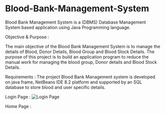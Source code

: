 # Blood-Bank-Management-System
Blood Bank Management System is a (DBMS) Database Management System based application using Java Programming language.

Objective & Purpose :

The main objective of the Blood Bank Management System is to manage the details of Blood, Donor Details, Blood Group and Blood Stock Details. The purpose of this project is to build an application program to reduce the manual work for managing the blood group, Donor details and Blood Stock Details.

Requirements :
The project Blood Bank Management system is developed on java frame, NetBeans IDE 8.2 platform and supported by an SQL database to store blood and user specific details.

Login Page :
![Login Page](https://user-images.githubusercontent.com/96612997/147355270-5f6e15ff-d3c0-4d00-b518-48655c21c47e.png)

Home Page :
